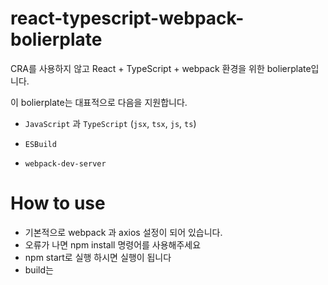 # react-typescript-webpack-bolierplate

CRA를 사용하지 않고 React + TypeScript + webpack 환경을 위한 bolierplate입니다.

이 bolierplate는 대표적으로 다음을 지원합니다.

- `JavaScript` 과 `TypeScript`
  (`jsx`, `tsx`, `js`, `ts`)

- `ESBuild` 
- `webpack-dev-server`


# How to use
- 기본적으로 webpack 과 axios 설정이 되어 있습니다.
- 오류가 나면 npm install 명령어를 사용해주세요
- npm start로 실행 하시면 실행이 됩니다
- build는 